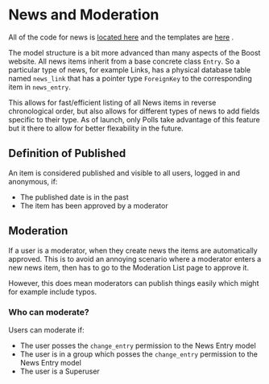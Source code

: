 <!--
Copyright (c) 2024 The C++ Alliance, Inc. (https://cppalliance.org)

Distributed under the Boost Software License, Version 1.0. (See accompanying
file LICENSE_1_0.txt or copy at http://www.boost.org/LICENSE_1_0.txt)

Official repository: https://github.com/boostorg/website-v2
-->
# News and Moderation

All of the code for news is [located here](https://github.com/cppalliance/temp-site/tree/develop/news) and the templates are [here](https://github.com/cppalliance/temp-site/tree/develop/templates/news) .

The model structure is a bit more advanced than many aspects of the Boost
website. All news items inherit from a base concrete class `Entry`. So a
particular type of news, for example Links, has a physical database table
named `news_link` that has a pointer type `ForeignKey` to the corresponding
item in `news_entry`.

This allows for fast/efficient listing of all News items in reverse chronological
order, but also allows for different types of news to add fields specific to
their type.  As of launch, only Polls take advantage of this feature but it
there to allow for better flexability in the future.

## Definition of Published

An item is considered published and visible to all users, logged in and anonymous,
if:

- The published date is in the past
- The item has been approved by a moderator

## Moderation

If a user is a moderator, when they create news the items are automatically
approved. This is to avoid an annoying scenario where a moderator enters a new
news item, then has to go to the Moderation List page to approve it.

However, this does mean moderators can publish things easily which might
for example include typos.

### Who can moderate?

Users can moderate if:

- The user posses the `change_entry` permission to the News Entry model
- The user is in a group which posses the `change_entry` permission to the News Entry model
- The user is a Superuser
